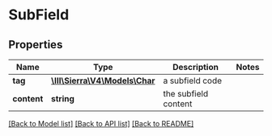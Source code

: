 # SubField

## Properties
Name | Type | Description | Notes
------------ | ------------- | ------------- | -------------
**tag** | [**\III\Sierra\V4\Models\Char**](Char.md) | a subfield code | 
**content** | **string** | the subfield content | 

[[Back to Model list]](../README.md#documentation-for-models) [[Back to API list]](../README.md#documentation-for-api-endpoints) [[Back to README]](../README.md)


